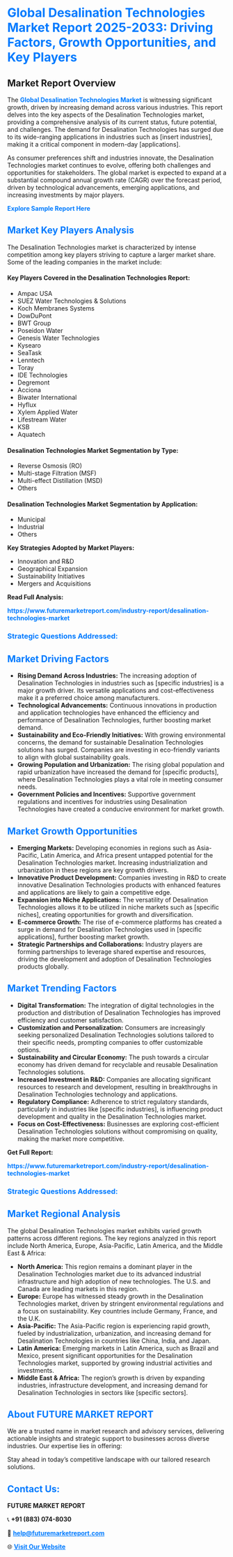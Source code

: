 <h1 style="color: #007BFF;">Global Desalination Technologies Market Report 2025-2033: Driving Factors, Growth Opportunities, and Key Players</h1>

<section id="overview">
<h2>Market Report Overview</h2>
<p>The <a href="https://www.futuremarketreport.com/industry-report/desalination-technologies-market" style="color: #007BFF; text-decoration: none;"><strong>Global Desalination Technologies Market</strong></a> is witnessing significant growth, driven by increasing demand across various industries. This report delves into the key aspects of the Desalination Technologies market, providing a comprehensive analysis of its current status, future potential, and challenges. The demand for Desalination Technologies has surged due to its wide-ranging applications in industries such as [insert industries], making it a critical component in modern-day [applications].</p>
<p>As consumer preferences shift and industries innovate, the Desalination Technologies market continues to evolve, offering both challenges and opportunities for stakeholders. The global market is expected to expand at a substantial compound annual growth rate (CAGR) over the forecast period, driven by technological advancements, emerging applications, and increasing investments by major players.</p>
</section>

<section id="overview">
<p><a href="https://www.futuremarketreport.com/request-sample/reportId=62712" style="color: #007BFF; text-decoration: none;"><strong>Explore Sample Report Here</strong></a></p>
</section>

<section id="key-players">
<h2 style="color: #007BFF;">Market Key Players Analysis</h2>
<p>The Desalination Technologies market is characterized by intense competition among key players striving to capture a larger market share. Some of the leading companies in the market include:</p>
<h4>Key Players Covered in the Desalination Technologies Report:</h4>
<ul><li>Ampac USA</li><li>SUEZ Water Technologies &amp; Solutions</li><li>Koch Membranes Systems</li><li>DowDuPont</li><li>BWT Group</li><li>Poseidon Water</li><li>Genesis Water Technologies</li><li>Kysearo</li><li>SeaTask</li><li>Lenntech</li><li>Toray</li><li>IDE Technologies</li><li>Degremont</li><li>Acciona</li><li>Biwater International</li><li>Hyflux</li><li>Xylem Applied Water</li><li>Lifestream Water</li><li>KSB</li><li>Aquatech</li></ul>
<h4>Desalination Technologies Market Segmentation by Type:</h4>
<ul><li>Reverse Osmosis (RO)</li><li>Multi-stage Filtration (MSF)</li><li>Multi-effect Distillation (MSD)</li><li>Others</li></ul>

<h4>Desalination Technologies Market Segmentation by Application:</h4>
<ul><li>Municipal</li><li>Industrial</li><li>Others</li></ul>
<p><strong>Key Strategies Adopted by Market Players:</strong></p>
<ul>
<li>Innovation and R&D</li>
<li>Geographical Expansion</li>
<li>Sustainability Initiatives</li>
<li>Mergers and Acquisitions</li>
</ul>
</section>

<section>
<p><strong>Read Full Analysis: </strong></p><a href="https://www.futuremarketreport.com/industry-report/desalination-technologies-market" style="color: #007BFF; text-decoration: none;"><strong>https://www.futuremarketreport.com/industry-report/desalination-technologies-market</strong></a>
<h3 style="color: #007BFF;">Strategic Questions Addressed:</h3>
</section>

<section id="driving-factors">
<h2 style="color: #007BFF;">Market Driving Factors</h2>
<ul>
<li><strong>Rising Demand Across Industries:</strong> The increasing adoption of Desalination Technologies in industries such as [specific industries] is a major growth driver. Its versatile applications and cost-effectiveness make it a preferred choice among manufacturers.</li>
<li><strong>Technological Advancements:</strong> Continuous innovations in production and application technologies have enhanced the efficiency and performance of Desalination Technologies, further boosting market demand.</li>
<li><strong>Sustainability and Eco-Friendly Initiatives:</strong> With growing environmental concerns, the demand for sustainable Desalination Technologies solutions has surged. Companies are investing in eco-friendly variants to align with global sustainability goals.</li>
<li><strong>Growing Population and Urbanization:</strong> The rising global population and rapid urbanization have increased the demand for [specific products], where Desalination Technologies plays a vital role in meeting consumer needs.</li>
<li><strong>Government Policies and Incentives:</strong> Supportive government regulations and incentives for industries using Desalination Technologies have created a conducive environment for market growth.</li>
</ul>
</section>

<section id="growth-opportunities">
<h2 style="color: #007BFF;">Market Growth Opportunities</h2>
<ul>
<li><strong>Emerging Markets:</strong> Developing economies in regions such as Asia-Pacific, Latin America, and Africa present untapped potential for the Desalination Technologies market. Increasing industrialization and urbanization in these regions are key growth drivers.</li>
<li><strong>Innovative Product Development:</strong> Companies investing in R&D to create innovative Desalination Technologies products with enhanced features and applications are likely to gain a competitive edge.</li>
<li><strong>Expansion into Niche Applications:</strong> The versatility of Desalination Technologies allows it to be utilized in niche markets such as [specific niches], creating opportunities for growth and diversification.</li>
<li><strong>E-commerce Growth:</strong> The rise of e-commerce platforms has created a surge in demand for Desalination Technologies used in [specific applications], further boosting market growth.</li>
<li><strong>Strategic Partnerships and Collaborations:</strong> Industry players are forming partnerships to leverage shared expertise and resources, driving the development and adoption of Desalination Technologies products globally.</li>
</ul>
</section>

<section id="trending-factors">
<h2 style="color: #007BFF;">Market Trending Factors</h2>
<ul>
<li><strong>Digital Transformation:</strong> The integration of digital technologies in the production and distribution of Desalination Technologies has improved efficiency and customer satisfaction.</li>
<li><strong>Customization and Personalization:</strong> Consumers are increasingly seeking personalized Desalination Technologies solutions tailored to their specific needs, prompting companies to offer customizable options.</li>
<li><strong>Sustainability and Circular Economy:</strong> The push towards a circular economy has driven demand for recyclable and reusable Desalination Technologies solutions.</li>
<li><strong>Increased Investment in R&D:</strong> Companies are allocating significant resources to research and development, resulting in breakthroughs in Desalination Technologies technology and applications.</li>
<li><strong>Regulatory Compliance:</strong> Adherence to strict regulatory standards, particularly in industries like [specific industries], is influencing product development and quality in the Desalination Technologies market.</li>
<li><strong>Focus on Cost-Effectiveness:</strong> Businesses are exploring cost-efficient Desalination Technologies solutions without compromising on quality, making the market more competitive.</li>
</ul>
</section>

<section>
<p><strong>Get Full Report: </strong></p><a href="https://www.futuremarketreport.com/industry-report/desalination-technologies-market" style="color: #007BFF; text-decoration: none;"><strong>https://www.futuremarketreport.com/industry-report/desalination-technologies-market</strong></a>
<h3 style="color: #007BFF;">Strategic Questions Addressed:</h3>
</section>


<section id="regional-analysis">
<h2 style="color: #007BFF;">Market Regional Analysis</h2>
<p>The global Desalination Technologies market exhibits varied growth patterns across different regions. The key regions analyzed in this report include North America, Europe, Asia-Pacific, Latin America, and the Middle East & Africa:</p>
<ul>
<li><strong>North America:</strong> This region remains a dominant player in the Desalination Technologies market due to its advanced industrial infrastructure and high adoption of new technologies. The U.S. and Canada are leading markets in this region.</li>
<li><strong>Europe:</strong> Europe has witnessed steady growth in the Desalination Technologies market, driven by stringent environmental regulations and a focus on sustainability. Key countries include Germany, France, and the U.K.</li>
<li><strong>Asia-Pacific:</strong> The Asia-Pacific region is experiencing rapid growth, fueled by industrialization, urbanization, and increasing demand for Desalination Technologies in countries like China, India, and Japan.</li>
<li><strong>Latin America:</strong> Emerging markets in Latin America, such as Brazil and Mexico, present significant opportunities for the Desalination Technologies market, supported by growing industrial activities and investments.</li>
<li><strong>Middle East & Africa:</strong> The region’s growth is driven by expanding industries, infrastructure development, and increasing demand for Desalination Technologies in sectors like [specific sectors].</li>
</ul>
</section>

<footer>
<h2 style="color: #007BFF;">About FUTURE MARKET REPORT</h2>
<p>We are a trusted name in market research and advisory services, delivering actionable insights and strategic support to businesses across diverse industries. Our expertise lies in offering:</p>

<p>Stay ahead in today’s competitive landscape with our tailored research solutions.</p>

<h2 style="color: #007BFF;">Contact Us:</h2>
<p><strong>FUTURE MARKET REPORT</strong></p>
<p>📞 <strong>+91 (883) 074-8030</strong></p>
<p>📧 <strong><a href="mailto:help@futuremarketreport.com" style="color: #007BFF;">help@futuremarketreport.com</a></strong></p>
<p>🌐 <strong><a href="https://www.futuremarketreport.com/" style="color: #007BFF;">Visit Our Website</a></strong></p>
</footer>